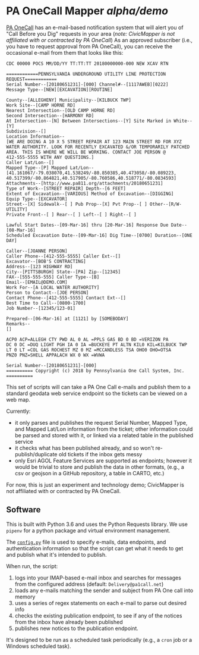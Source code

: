 # PA OneCall Mapper *alpha/demo*

[PA OneCall](http://www.pa1call.org/PA811/Public/) has an e-mail-based notification system that will alert you of "Call Before you Dig" requests in your area (*note: CivicMapper is not affiliated with or contracted by PA OneCall*)  As an approved subscriber (i.e., you have to request approval from PA OneCall), you can receive the occasional e-mail from them that looks like this:

```
CDC 00000 POCS MM/DD/YY TT:TT:TT 20180000000-000 NEW XCAV RTN

============PENNSYLVANIA UNDERGROUND UTILITY LINE PROTECTION REQUEST============
Serial Number--[20180651231]-[000] Channel#--[1117AWEB][0222]
Message Type--[NEW][EXCAVATION][ROUTINE]

County--[ALLEGHENY] Municipality--[KILBUCK TWP]
Work Site--[CAMP HORNE RD]
Nearest Intersection--[OLD CAMP HORNE RD]
Second Intersection--[HARMONY RD]
At Intersection--[N] Between Intersections--[Y] Site Marked in White--[Y]
Subdivision--[]
Location Information--
[WE ARE DOING A 10 X 5 STREET REPAIR AT 123 MAIN STREET RD FOR XYZ
WATER AUTHORITY. LOOK FOR RECENTLY EXCAVATED &/OR TEMPORARILY PATCHED
AREA. THIS IS WHERE WE WILL BE WORKING. CONTACT JOE PERSON @
412-555-5555 WITH ANY QUESTIONS.]
Caller Lat/Lon--[]
Mapped Type--[P] Mapped Lat/Lon--
[41.161067/-79.038070,41.538249/-80.850385,40.473058/-80.089223,
40.517399/-80.864821,40.517905/-80.760586,40.518771/-80.0834593]
Attachments--[http://www.pa811.org/attachments/20180651231]
Type of Work--[STREET REPAIR] Depth--[6 FEET]
Extent of Excavation--[VARIOUS] Method of Excavation--[DIGGING]
Equip Type--[EXCAVATOR]
Street--[X] Sidewalk--[ ] Pub Prop--[X] Pvt Prop--[ ] Other--[R/W-UTILITY]
Private Front--[ ] Rear--[ ] Left--[ ] Right--[ ]

Lawful Start Dates--[09-Mar-16] thru [20-Mar-16] Response Due Date--[08-Mar-16]
Scheduled Excavation Date--[09-Mar-16] Dig Time--[0700] Duration--[ONE DAY]

Caller--[JOANNE PERSON]
Caller Phone--[412-555-5555] Caller Ext--[]
Excavator--[BOB'S CONTRACTING]
Address--[123 HIGHWAY RD]
City--[PITTSBURGH] State--[PA] Zip--[12345]
FAX--[555-555-555] Caller Type--[B]
Email--[EMAIL@DEMO.COM]
Work For--[A LOCAL WATER AUTHORITY]
Person to Contact--[JOE PERSON]
Contact Phone--[412-555-5555] Contact Ext--[]
Best Time to Call--[0800-1700]
Job Number--[12345/123-01]

Prepared--[06-Mar-16] at [1121] by [SOMEBODAY]
Remarks--
[]

ACP0 ACP=ALLEGH CTY PWD AL 0 AL =PPLS GAS BD 0 BD =VERIZON PA 
DC 0 DC =DUQ LIGHT PGH IA 0 IA =BUCKEYE PT ALTN KIL0 KIL=KILBUCK TWP 
LT 0 LT =COL GAS ROCHEST MZ 0 MZ =MCCANDLESS TSA OHO0 OHO=OTSA 
PNZ0 PNZ=SHELL APPALACH WX 0 WX =WVWA 

Serial Number--[20180651231]-[000]
========== Copyright (c) 2018 by Pennsylvania One Call System, Inc. ==========
```

This set of scripts will can take a PA One Call e-mails and publish them to a standard geodata web service endpoint so the tickets can be viewed on a web map.

Currently:

* it only parses and publishes the request Serial Number, Mapped Type, and Mapped Lat/Lon information from the ticket; other information could be parsed and stored with it, or linked via a related table in the published service
* it checks what has been published already, and so won't re-publish/duplicate old tickets if the inbox gets messy
* only Esri AGOL Feature Services are supported as endpoints; however it would be trivial to store and publish the data in other formats, (e.g., a csv or geojson in a GitHub repository, a table in CARTO, etc.)

For now, this is just an experiment and technology demo; CivicMapper is not affiliated with or contracted by PA OneCall.

## Software

This is built with Python 3.6 and uses the Python Requests library. We use `pipenv` for a python package and virtual environment management.

The [`config.py`](https://github.com/civicmapper/onecall-mapper/blob/master/config.example.py) file is used to specify e-mails, data endpoints, and authentication information so that the script can get what it needs to get and publish what it's intended to publish.

When run, the script:

1. logs into your IMAP-based e-mail inbox and searches for messages from the configured address (default: `Delivery@pa1call.net`)
2. loads any e-mails matching the sender and subject from PA One call into memory
3. uses a series of regex statements on each e-mail to parse out desired info
4. checks the existing publication endpoint, to see if any of the notices from the inbox have already been published
5. publishes new notices to the publication endpoint.

It's designed to be run as a scheduled task periodically (e.g., a `cron` job or a Windows scheduled task). 
